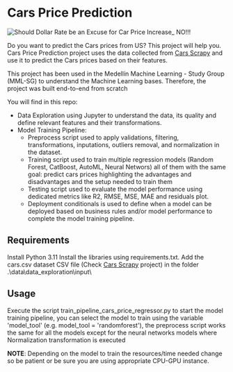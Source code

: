 # Cars Price Prediction

![Should Dollar Rate be an Excuse for Car Price Increase_ NO!!!](https://github.com/cmatteogr/cars_ml_project/assets/138587358/0e804a48-f2b5-4c77-a12a-16163f1244c1)

Do you want to predict the Cars prices from US? This project will help you.
Cars Price Prediction project uses the data collected from [Cars Scrapy](https://github.com/cmatteogr/cars_scrapy) and use it to predict the Cars prices based on their features.

This project has been used in the Medellín Machine Learning - Study Group (MML-SG) to understand the Machine Learning bases. Therefore, the project was built end-to-end from scratch

You will find in this repo:
* Data Exploration using Jupyter to understand the data, its quality and define relevant features and their transformations.
* Model Training Pipeline:
  - Preprocess script used to apply validations, filtering, transformations, inputations, outliers removal, and normalization in the dataset.
  - Training script used to train multiple regression models (Random Forest, CatBoost, AutoML, Neural Networs) all of them with the same goal: predict cars prices highlighting the advantages and disadvantages and the setup needed to train them
  - Testing script used to evaluate the model performance using dedicated metrics like R2, RMSE, MSE, MAE and residuals plot.
  - Deployment conditionals is used to define when a model can be deployed based on business rules and/or model performance to complete the model training pipeline.
 
## Requirements
Install Python 3.11
Install the libraries using requirements.txt.
Add the cars.csv dataset CSV file (Check [Cars Scrapy](https://github.com/cmatteogr/cars_scrapy) project) in the folder .\data\data_exploration\input\

## Usage
Execute the script train_pipeline_cars_price_regressor.py to start the model training pipeline, you can select the model to train using the variable 'model_tool' (e.g. model_tool = 'randomforest'), the preprocess script works the same for all the models except for the neural networks models where Normalization transformation is executed

**NOTE**: Depending on the model to train the resources/time needed change so be patient or be sure you are using appropriate CPU-GPU instance.
